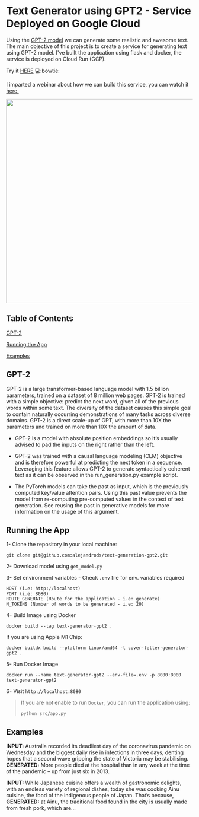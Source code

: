 # Text Generator using GPT2 - Service Deployed on Google Cloud

Using the [GPT-2 model](https://huggingface.co/transformers/model_doc/gpt2.html) we can generate some realistic and awesome text.
The main objective of this project is to create a service for generating text using GPT-2 model. I've built the application using flask and docker, the service is deployed on Cloud Run (GCP).

Try it [HERE](https://text-generator-gpt2-app-6q7gvhilqq-lz.a.run.app/) :computer::bowtie:

I imparted a webinar about how we can build this service, you can watch it [here.](https://www.youtube.com/watch?v=C_4-LGv7qXg&feature=youtu.be&utm_content=138887965&utm_medium=social&utm_source=linkedin&hss_channel=lcp-27008875)

<center><img src="https://github.com/alejandrods/text-generation-gpt2/blob/master/images/ex1.png" width="550"></center>

## Table of Contents  

[GPT-2](#gpt2)

[Running the App](#Deploy)  

[Examples](#Examples)  

<a name="gpt2"></a>
## GPT-2
GPT-2 is a large transformer-based language model with 1.5 billion parameters, trained on a dataset of 8 million web pages. GPT-2 is trained with a simple objective: predict the next word, given all of the previous words within some text. The diversity of the dataset causes this simple goal to contain naturally occurring demonstrations of many tasks across diverse domains. GPT-2 is a direct scale-up of GPT, with more than 10X the parameters and trained on more than 10X the amount of data.

- GPT-2 is a model with absolute position embeddings so it’s usually advised to pad the inputs on the right rather than the left.

- GPT-2 was trained with a causal language modeling (CLM) objective and is therefore powerful at predicting the next token in a sequence. Leveraging this feature allows GPT-2 to generate syntactically coherent text as it can be observed in the run_generation.py example script.

- The PyTorch models can take the past as input, which is the previously computed key/value attention pairs. Using this past value prevents the model from re-computing pre-computed values in the context of text generation. See reusing the past in generative models for more information on the usage of this argument.

<a name="Deploy"></a>
## Running the App

1- Clone the repository in your local machine:
```
git clone git@github.com:alejandrods/text-generation-gpt2.git
```

2- Download model using `get_model.py`

3- Set environment variables - Check `.env` file for env. variables required
```
HOST (i.e: http://localhost)
PORT (i.e: 8080)
ROUTE_GENERATE (Route for the application - i.e: generate)
N_TOKENS (Number of words to be generated - i.e: 20)
```

4- Build Image using Docker
```
docker build --tag text-generator-gpt2 .
```

If you are using Apple M1 Chip:
```
docker buildx build --platform linux/amd64 -t cover-letter-generator-gpt2 .   
```

5- Run Docker Image
```
docker run --name text-generator-gpt2 --env-file=.env -p 8080:8080 text-generator-gpt2
```

6- Visit `http://localhost:8080`


>If you are not enable to run `Docker`, you can run the application using:
>```
>python src/app.py
>```


<a name="Examples"></a>
## Examples
**INPUT:** Australia recorded its deadliest day of the coronavirus pandemic on Wednesday and the biggest daily rise in infections in three days, denting hopes that a second wave gripping the state of Victoria may be stabilising. 
**GENERATED:** More people died at the hospital than in any week at the time of the pandemic – up from just six in 2013.

**INPUT:** While Japanese cuisine offers a wealth of gastronomic delights, with an endless variety of regional dishes, today she was cooking Ainu cuisine, the food of the indigenous people of Japan. That’s because,  
**GENERATED:** at Ainu, the traditional food found in the city is usually made from fresh pork, which are...
